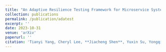 ```yaml
---
title: "An Adaptive Resilience Testing Framework for Microservice Systems"
collection: publications
permalink: /publication/adatest
excerpt: ''
date: 2023-10-31
venue: 'arXiv'
paperurl: ''
citation: 'Tianyi Yang, Cheryl Lee, **Jiacheng Shen**, Yuxin Su, Yongqiang Yang, and Micheal R. Lyu. "An Adaptive Resilience Testing Framework for Microservice Systems." arXiv preprint. 2022.'
---
```


